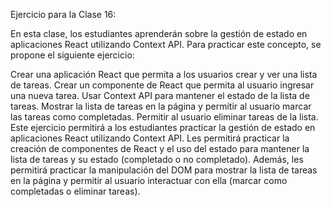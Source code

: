 Ejercicio para la Clase 16:

En esta clase, los estudiantes aprenderán sobre la gestión de estado en aplicaciones React utilizando Context API. Para practicar este concepto, se propone el siguiente ejercicio:

Crear una aplicación React que permita a los usuarios crear y ver una lista de tareas.
Crear un componente de React que permita al usuario ingresar una nueva tarea.
Usar Context API para mantener el estado de la lista de tareas.
Mostrar la lista de tareas en la página y permitir al usuario marcar las tareas como completadas.
Permitir al usuario eliminar tareas de la lista.
Este ejercicio permitirá a los estudiantes practicar la gestión de estado en aplicaciones React utilizando Context API. Les permitirá practicar la creación de componentes de React y el uso del estado para mantener la lista de tareas y su estado (completado o no completado). Además, les permitirá practicar la manipulación del DOM para mostrar la lista de tareas en la página y permitir al usuario interactuar con ella (marcar como completadas o eliminar tareas).